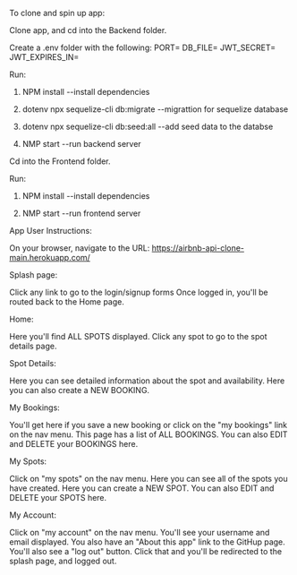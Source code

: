 To clone and spin up app:

Clone app, and cd into the Backend folder.

Create a .env folder with the following:
PORT=
DB_FILE=
JWT_SECRET=
JWT_EXPIRES_IN=

Run:
1. NPM install
--install dependencies

2. dotenv npx sequelize-cli db:migrate
--migrattion for sequelize database

3. dotenv npx sequelize-cli db:seed:all
--add seed data to the databse

4. NMP start
--run backend server

Cd into the Frontend folder.

Run:
1. NPM install
--install dependencies

5. NMP start
--run frontend server


App User Instructions:

On your browser, navigate to the URL: https://airbnb-api-clone-main.herokuapp.com/

Splash page:

Click any link to go to the login/signup forms
Once logged in, you'll be routed back to the Home page.

Home:

Here you'll find ALL SPOTS displayed.
Click any spot to go to the spot details page.

Spot Details:

Here you can see detailed information about the spot and availability.
Here you can also create a NEW BOOKING.

My Bookings:

You'll get here if you save a new booking or click on the "my bookings" link on the nav menu.
This page has a list of ALL BOOKINGS.
You can also EDIT and DELETE your BOOKINGS here.

My Spots:

Click on "my spots" on the nav menu.
Here you can see all of the spots you have created.
Here you can create a NEW SPOT.
You can also EDIT and DELETE your SPOTS here.

My Account:

Click on "my account" on the nav menu.
You'll see your username and email displayed.
You also have an "About this app" link to the GitHup page.
You'll also see a "log out" button. Click that and you'll be redirected to the splash page, and logged out.

